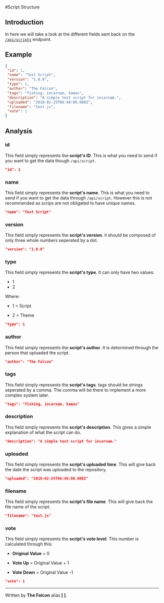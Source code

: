 #Script Structure

## Introduction 

In here we will take a look at the different fields sent back on the [`/api/scripts`](/scripts.md) endpoint.

## Example

```json
{
 "id": 1,
 "name": "Test Script",
 "version": "1.0.0",
 "type": 1,
 "author": "The Falcon",
 "tags": "fishing, incarnam, kamas",
 "description": "A simple test script for incarnam.",
 "uploaded": "2018-02-25T06:48:00.000Z",
 "filename": "test.js",
 "vote": 1
}
```

## Analysis

### id

This field simply represents the **script's ID**. This is what you need to send if you want to get the data though `/api/script`.

```json
"id": 1
```

### name

This field simply represents the **script's name**. This is what you need to send if you want to get the data through `/api/script`. However this is not recommended as scrips are not obligated to have unique names.

```json
"name": "Test Script"
```

### version

This field simply represents the **script's version**. it should be composed of only three whole numbers seperated by a dot.

```json
"version": "1.0.0"
```

### type

This field simply represents the **script's type**. It can only have two values:

 - 1
 - 2
 
Where:
  - 1 = Script
 
  - 2 = Theme

```json
"type": 1

```

### author

This field simply represents the **script's author**. It is determined through the person that uploaded the script.

```json
"author": "The Falcon"
```

### tags

This field simply represents the **script's tags**. tags should be strings seperated by a comma. The comma will be there to implement a more complex system later.

```json
"tags": "fishing, incarnam, kamas"
```

### description

This field simply represents the **script's description**. This gives a simple explanation of what the script can do.

```json
"description": "A simple test script for incarnam."
```

### uploaded

This field simply represents the **script's uploaded  time**. This will give back the date the script was uploaded to the repository.

```json
"uploaded": "2018-02-25T06:48:00.000Z"
```

### filename

This field simply represents the **script's file name**. This will give back the file name of the script.

```json
"filename": "test.js"
```


### vote

This field simply represents the **script's  vote  level**. This number is calculated through this:

 - **Original Value** = 0

 - **Vote Up** = Original Value + 1

 - **Vote Down** = Original Value -1 

```json
"vote": 1
```
___

Written by **The Falcon** alias **[ ]**.
